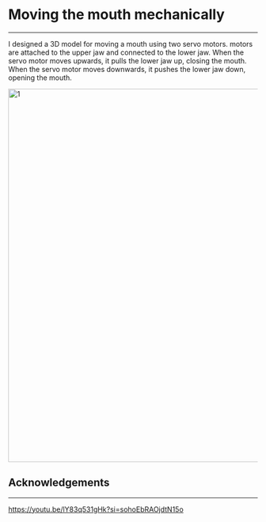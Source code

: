 # Moving the mouth mechanically
*************************************************************
I designed a 3D model for moving a mouth using two servo motors. motors are attached to the upper jaw and connected to the lower jaw. When the servo motor moves upwards, it pulls the lower jaw up, closing the mouth. When the servo motor moves downwards, it pushes the lower jaw down, opening the mouth.

<img width="754" alt="1" src="https://github.com/user-attachments/assets/764faa0e-db26-4af7-a3bb-03ea15cdeaa2">

## Acknowledgements
*************************************************************
https://youtu.be/lY83q531gHk?si=sohoEbRAOjdtN15o
